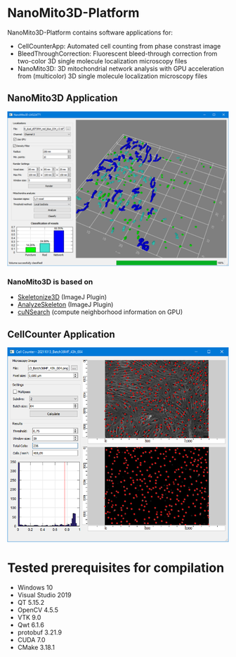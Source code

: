 # NanoMito3D-Platform

NanoMito3D-Platform contains software applications for:
 * CellCounterApp: Automated cell counting from phase constrast image
 * BleedThroughCorrection: Fluorescent bleed-through correction from two-color 3D single molecule localization microscopy files
 * NanoMito3D: 3D mitochondrial network analysis with GPU acceleration from (multicolor) 3D single molecule localization microscopy files
 
 ## NanoMito3D Application
![Thumbnail](https://raw.githubusercontent.com/CURTLab/NanoMito3D-Platform/main/thumbnail_nanomito3D.png)

### NanoMito3D is based on
* [Skeletonize3D](https://imagej.net/plugins/skeletonize3d) (ImageJ Plugin)
* [AnalyzeSkeleton](https://imagej.net/plugins/analyze-skeleton) (ImageJ Plugin)
* [cuNSearch](https://github.com/InteractiveComputerGraphics/cuNSearch) (compute neighborhood information on GPU)

## CellCounter Application
![Thumbnail](https://raw.githubusercontent.com/CURTLab/NanoMito3D-Platform/main/thumbnail_cellcounter.png)

# Tested prerequisites for compilation
* Windows 10
* Visual Studio 2019
* QT 5.15.2
* OpenCV 4.5.5
* VTK 9.0
* Qwt 6.1.6
* protobuf 3.21.9
* CUDA 7.0
* CMake 3.18.1
